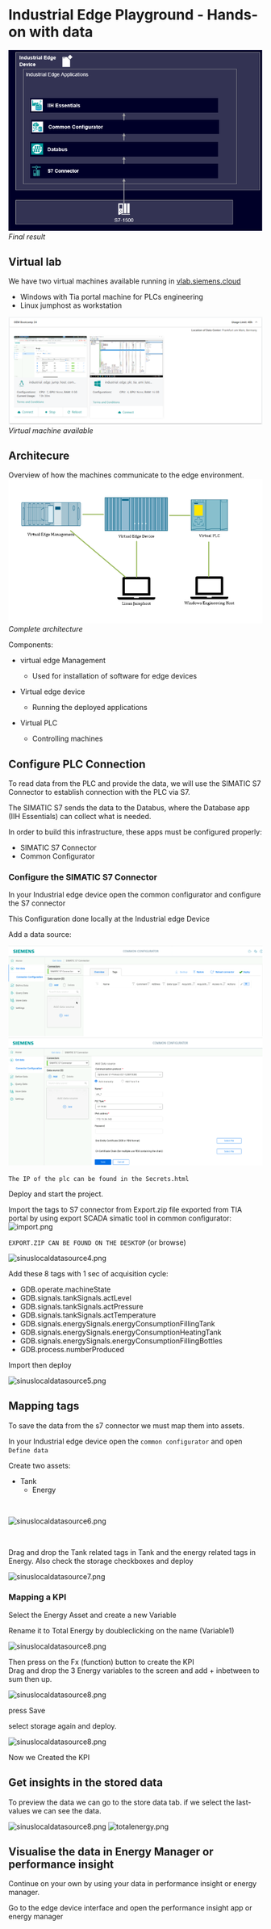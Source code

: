 # Industrial Edge Playground - Hands-on with data
![DataFlow.png](graphics/DataFlow.PNG) 
<br> *Final result*

## Virtual lab
We have two virtual machines available running in [vlab.siemens.cloud](https://vlab.siemens.cloud/) 
* Windows with Tia portal machine for PLCs engineering
* Linux jumphost as workstation

![sinuslocaldatasource8.png](graphics/sinuslocaldatasource13.png)
<br> *Virtual machine available*


## Architecure
Overview of how the machines communicate to the edge environment.
![setup.png](graphics_/setup.PNG)
<br> *Complete architecture*

Components:
* virtual edge Management
  * Used for installation of software for edge devices

* Virtual edge device
  * Running the deployed applications

* Virtual PLC
  * Controlling machines

## Configure PLC Connection

To read data from the PLC and provide the data, we will use the SIMATIC S7 Connector to establish connection with the PLC via S7.

The SIMATIC S7 sends the data to the Databus, where the Database app (IIH Essentials) can collect what is needed.

In order to build this infrastructure, these apps must be configured properly:

- SIMATIC S7 Connector
- Common Configurator


### Configure the SIMATIC S7 Connector 

In your Industrial edge device open the common configurator and configure the S7 connector

This Configuration done locally at the Industrial edge Device

Add a data source:

![sinuslocaldatasource.png](graphics/sinuslocaldatasource.png)
![sinuslocaldatasource2.png](graphics/sinuslocaldatasource2.png)

```The IP of the plc can be found in the Secrets.html```

Deploy and start the project.

Import the tags to S7 connector from Export.zip file exported from TIA portal by using export SCADA simatic tool in common configurator:
![import.png](graphics/import.png)

``` EXPORT.ZIP CAN BE FOUND ON THE DESKTOP ```
(or browse)



![sinuslocaldatasource4.png](graphics/sinuslocaldatasource4.png)



Add these 8 tags with 1 sec of acquisition cycle:
* GDB.operate.machineState
* GDB.signals.tankSignals.actLevel
* GDB.signals.tankSignals.actPressure
* GDB.signals.tankSignals.actTemperature
* GDB.signals.energySignals.energyConsumptionFillingTank
* GDB.signals.energySignals.energyConsumptionHeatingTank	
* GDB.signals.energySignals.energyConsumptionFillingBottles
* GDB.process.numberProduced

Import 
then deploy

![sinuslocaldatasource5.png](graphics/sinuslocaldatasource5.png)



## Mapping tags
To save the data from the s7 connector we must map them into assets.

In your Industrial edge device open the ```common configurator``` and open ```Define data```

Create two assets:
* Tank
  * Energy

<br>

![sinuslocaldatasource6.png](graphics/sinuslocaldatasource6.png)

<br>

Drag and drop the Tank related tags in Tank and the energy related tags in Energy.
Also check the storage checkboxes and deploy

![sinuslocaldatasource7.png](graphics/sinuslocaldatasource7.png)


### Mapping a KPI
Select the Energy Asset and create a new Variable 

Rename it to Total Energy by doubleclicking on the name (Variable1)

![sinuslocaldatasource8.png](graphics/sinuslocaldatasource8.png)

Then press on the Fx (function) button to create the KPI<br>
Drag and drop the 3 Energy variables to the screen and add + inbetween to sum then up.

![sinuslocaldatasource8.png](graphics/sinuslocaldatasource10.png)

press Save <br>

select storage again and deploy.

![sinuslocaldatasource8.png](graphics/sinuslocaldatasource11.png)

Now we Created the KPI

## Get insights in the stored data
To preview the data we can go to the store data tab. if we select the last-values we can see the data.

![sinuslocaldatasource8.png](graphics/sinuslocaldatasource12.png)
![totalenergy.png](graphics/totalenergy.png)

## Visualise the data in Energy Manager or performance insight
Continue on your own by using your data in performance insight or energy manager.

Go to the edge device interface and open the performance insight app or energy manager

